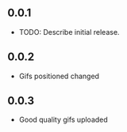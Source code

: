 ## 0.0.1

* TODO: Describe initial release.

## 0.0.2

* Gifs positioned changed

## 0.0.3

* Good quality gifs uploaded
  
